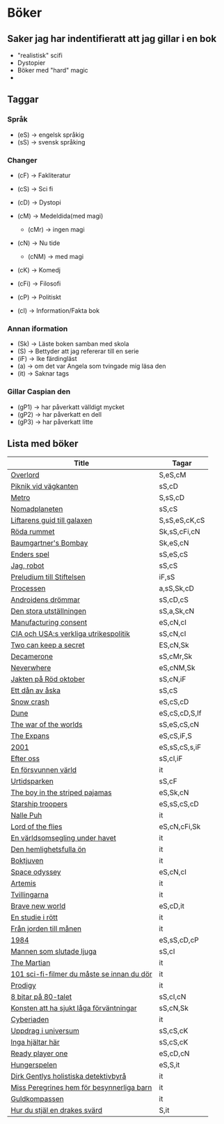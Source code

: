 # Böker
## Saker jag har indentifieratt att jag gillar i en bok 
- "realistisk" scifi 
- Dystopier
- Böker med "hard" magic
- 
## Taggar
### Språk
- (eS) -> engelsk språkig
- (sS) -> svensk språking 
### Changer
- (cF) -> Fakliteratur
- (cS) -> Sci fi
- (cD) -> Dystopi
- (cM) -> Medeldida(med magi)
	+ (cMr) -> ingen magi
- (cN) -> Nu tide 
	+ (cNM) -> med magi
- (cK) -> Komedj
- (cFi) -> Filosofi 

- (cP) -> Politiskt
- (cI) -> Information/Fakta bok
### Annan iformation
- (Sk) -> Läste boken samban med skola
- (S) -> Bettyder att jag refererar till en serie
- (iF) -> Ike färdingläst
- (a) -> om det var Angela som tvingade mig läsa den 
- (it) -> Saknar tags
### Gillar Caspian den 
- (gP1) -> har påverkatt välldigt mycket
- (gP2) -> har påverkatt en dell
- (gP3) -> har påverkatt litte




## Lista med böker  

| Title | Tagar |
|-------|-------|
| [Overlord]() | S,eS,cM |
| [Piknik vid vägkanten]() | sS,cD |
| [Metro]() | S,sS,cD |
| [Nomadplaneten]() | sS,cS |
| [Liftarens guid till galaxen]() | S,sS,eS,cK,cS |
| [Röda rummet]() | Sk,sS,cFi,cN |
| [Baumgartner's Bombay]() | Sk,eS,cN |
| [Enders spel]() | sS,eS,cS |
| [Jag, robot]() | sS,cS |
| [Preludium till Stiftelsen]() | iF,sS |
| [Processen]() | a,sS,Sk,cD |
| [Androidens drömmar]() | sS,cD,cS |
| [Den stora utställningen]() | sS,a,Sk,cN |
| [Manufacturing consent]() | eS,cN,cI |
| [CIA och USA:s verkliga utrikespolitik]() | sS,cN,cI |
| [Two can keep a secret]() | ES,cN,Sk |
| [Decamerone]() | sS,cMr,Sk |
| [Neverwhere]() | eS,cNM,Sk |
| [Jakten på Röd oktober]() | sS,cN,iF |
| [Ett dån av åska]() | sS,cS |
| [Snow crash]() | eS,cS,cD |
| [Dune]() | eS,cS,cD,S,If |
| [The war of the worlds]() | sS,eS,cS,cN |
| [The Expans]() | eS,cS,iF,S |
| [2001]() | eS,sS,cS,s,iF |
| [Efter oss]() | sS,cI,iF |
| [En försvunnen värld]() | it |
| [Urtidsparken]() | sS,cF |
| [The boy in the striped pajamas]() | eS,Sk,cN |
| [Starship troopers]() | eS,sS,cS,cD |
| [Nalle Puh]() | it |
| [Lord of the flies]() | eS,cN,cFi,Sk |
| [En världsomsegling under havet]() | it |
| [Den hemlighetsfulla ön]() | it |
| [Boktjuven]() | it |
| [Space odyssey]() | eS,cN,cI |
| [Artemis]() | it |
| [Tvillingarna]() | it |
| [Brave new world]() | eS,cD,it |
| [En studie i rött]() | it |
| [Från jorden till månen]() | it |
| [1984]() | eS,sS,cD,cP |
| [Mannen som slutade ljuga]() | sS,cI |
| [The Martian]() | it |
| [101 sci-fi-filmer du måste se innan du dör]() | it |
| [Prodigy]() | it |
| [8 bitar på 80-talet]() | sS,cI,cN |
| [Konsten att ha sjukt låga förväntningar]() | sS,cN,Sk |
| [Cyberiaden]() | it |
| [Uppdrag i universum]() | sS,cS,cK |
| [Inga hjältar här]() | sS,cS,cK |
| [Ready player one]() | eS,cD,cN |
| [Hungerspelen]() | eS,S,it |
| [Dirk Gentlys holistiska detektivbyrå]() | it |
| [Miss Peregrines hem för besynnerliga barn]() | it |
| [Guldkompassen]() | it |
| [Hur du stjäl en drakes svärd]() | S,it |
